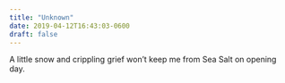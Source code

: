 ```yaml
---
title: "Unknown"
date: 2019-04-12T16:43:03-0600
draft: false
---
```


A little snow and crippling grief won’t keep me from Sea Salt on opening day.
